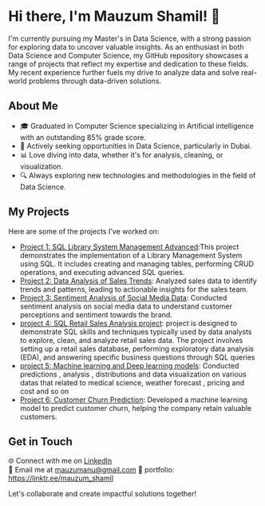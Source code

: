 # Hi there, I'm Mauzum Shamil! 👋

I'm currently pursuing my Master's in Data Science, with a strong passion for exploring data to uncover valuable insights. As an enthusiast in both Data Science and Computer Science, my GitHub repository showcases a range of projects that reflect my expertise and dedication to these fields. My recent experience further fuels my drive to analyze data and solve real-world problems through data-driven solutions.

## About Me

- 🎓 Graduated in Computer Science specializing in Artificial intelligence with an outstanding 85% grade score.
- 💼 Actively seeking opportunities in Data Science, particularly in Dubai.
- 📊 Love diving into data, whether it's for analysis, cleaning, or visualization.
- 🔍 Always exploring new technologies and methodologies in the field of Data Science.

## My Projects

Here are some of the projects I've worked on:

- [Project 1: SQL Library System Management Advanced](https://github.com/mauzumshamil/SQL-Library-System-Management-Project):This project demonstrates the implementation of a Library Management System using SQL. It includes creating and managing tables, performing CRUD operations, and executing advanced SQL queries.
- [Project 2: Data Analysis of Sales Trends](https://github.com/mauzumshamil/200-DATASCIENCE-PROJECTS): Analyzed sales data to identify trends and patterns, leading to actionable insights for the sales team.
- [Project 3: Sentiment Analysis of Social Media Data](https://github.com/mauzumshamil/SENTIMENT-ANALYSIS-LSTM-AND-RNN-PROJECTS): Conducted sentiment analysis on social media data to understand customer perceptions and sentiment towards the brand.
- [project 4: SQL Retail Sales Analysis project](https://github.com/mauzumshamil/SQL_Retail_Sales_Analysis_project): project is designed to demonstrate SQL skills and techniques typically used by data analysts to explore, clean, and analyze retail sales data. The project involves setting up a retail sales database, performing exploratory data analysis (EDA), and answering specific business questions through SQL queries
- [project 5: Machine learning and Deep learning models](https://github.com/mauzumshamil/MACHINE-LEARNING-PROJECTS): Conducted predictions , analysis , distributions and data visualization on various datas that related to medical science, weather forecast , pricing and cost and so on
- [Project 6: Customer Churn Prediction](https://github.com/mauzumshamil/MACHINE-LEARNING-PROJECTS): Developed a machine learning model to predict customer churn, helping the company retain valuable customers.
  
## Get in Touch

🌐 Connect with me on [LinkedIn](http://linkedin.com/in/mauzum-shamil-3a8475286)  
📧 Email me at mauzumanu@gmail.com
🔗 portfolio: https://linktr.ee/mauzum_shamil

Let's collaborate and create impactful solutions together!




<!--
**mauzumshamil/mauzumshamil** is a ✨ _special_ ✨ repository because its `README.md` (this file) appears on your GitHub profile.

Here are some ideas to get you started:

- 🔭 I’m currently working on ...
- 🌱 I’m currently learning ...
- 👯 I’m looking to collaborate on ...
- 🤔 I’m looking for help with ...
- 💬 Ask me about ...
- 📫 How to reach me: ...
- 😄 Pronouns: ...
- ⚡ Fun fact: ...
-->
